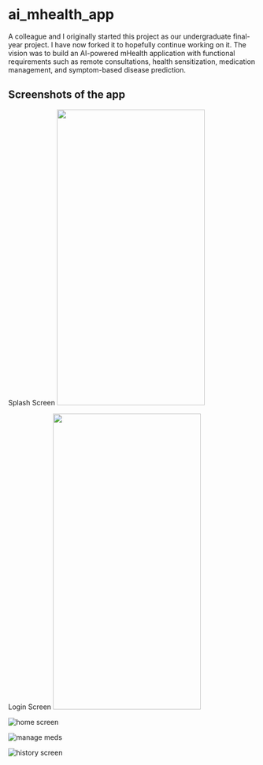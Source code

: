 # ai_mhealth_app

A colleague and I originally started this project as our undergraduate final-year project. I have now forked it to hopefully continue working on it. The vision was to build an AI-powered mHealth application with functional requirements such as remote consultations, health sensitization, medication management, and symptom-based disease prediction.

## Screenshots of the app
Splash Screen 
<img src="https://github.com/Kataali/ai-mhealth/blob/master/screenshots/splash.jpg" width="300" height="600"/>

Login Screen
<img src="/screenshots/login.jpg" width="300" height="600"/>

![home screen](/screenshots/home.jpg)

![manage meds](/screenshots/medications.jpg)

![history screen](/screenshots/history.jpg)



